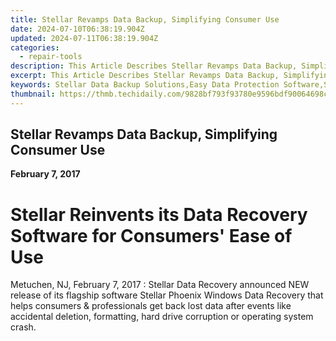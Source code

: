 ```yaml
---
title: Stellar Revamps Data Backup, Simplifying Consumer Use
date: 2024-07-10T06:38:19.904Z
updated: 2024-07-11T06:38:19.904Z
categories:
  - repair-tools
description: This Article Describes Stellar Revamps Data Backup, Simplifying Consumer Use
excerpt: This Article Describes Stellar Revamps Data Backup, Simplifying Consumer Use
keywords: Stellar Data Backup Solutions,Easy Data Protection Software,Simplified Consumer Data Storage,Cloud Backup Services for Users,User-Friendly Data Recovery Applications,Affordable Data Protection Software,Secure Online Backup Platforms
thumbnail: https://thmb.techidaily.com/9828bf793f93780e9596bdf90064698c2faf8ab4424f88be5c51fa1662b48994.jpg
---
```


## Stellar Revamps Data Backup, Simplifying Consumer Use

**February 7, 2017**

# **Stellar Reinvents its Data Recovery Software for Consumers' Ease of Use**

Metuchen, NJ, February 7, 2017 : Stellar Data Recovery announced NEW release of its flagship software Stellar Phoenix Windows Data Recovery that helps consumers & professionals get back lost data after events like accidental deletion, formatting, hard drive corruption or operating system crash.


<ins class="adsbygoogle"
     style="display:block"
     data-ad-format="autorelaxed"
     data-ad-client="ca-pub-7571918770474297"
     data-ad-slot="1223367746"></ins>



<ins class="adsbygoogle"
     style="display:block"
     data-ad-client="ca-pub-7571918770474297"
     data-ad-slot="8358498916"
     data-ad-format="auto"
     data-full-width-responsive="true"></ins>


